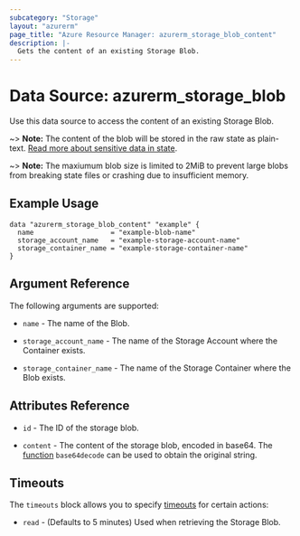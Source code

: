 ```yaml
---
subcategory: "Storage"
layout: "azurerm"
page_title: "Azure Resource Manager: azurerm_storage_blob_content"
description: |-
  Gets the content of an existing Storage Blob.
---
```


# Data Source: azurerm_storage_blob

Use this data source to access the content of an existing Storage Blob.

~> **Note:** The content of the blob will be stored in the raw state as plain-text.
[Read more about sensitive data in state](/docs/state/sensitive-data.html).

~> **Note:** The maxiumum blob size is limited to 2MiB to prevent large blobs from breaking state files or crashing due to insufficient memory.

## Example Usage

```hcl
data "azurerm_storage_blob_content" "example" {
  name                   = "example-blob-name"
  storage_account_name   = "example-storage-account-name"
  storage_container_name = "example-storage-container-name"
}
```

## Argument Reference

The following arguments are supported:

* `name` - The name of the Blob.

* `storage_account_name` - The name of the Storage Account where the Container exists.

* `storage_container_name` - The name of the Storage Container where the Blob exists.

## Attributes Reference

* `id` - The ID of the storage blob.

* `content` - The content of the storage blob, encoded in base64. The [function](https://developer.hashicorp.com/terraform/language/functions/base64decode) `base64decode` can be used to obtain the original string.

## Timeouts

The `timeouts` block allows you to specify [timeouts](https://www.terraform.io/language/resources/syntax#operation-timeouts) for certain actions:

* `read` - (Defaults to 5 minutes) Used when retrieving the Storage Blob.
